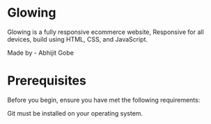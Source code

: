 # Glowing
 Glowing is a fully responsive ecommerce website, Responsive for all devices, build using HTML, CSS, and JavaScript.

 Made by - Abhijit Gobe

# Prerequisites
Before you begin, ensure you have met the following requirements:

Git must be installed on your operating system.
